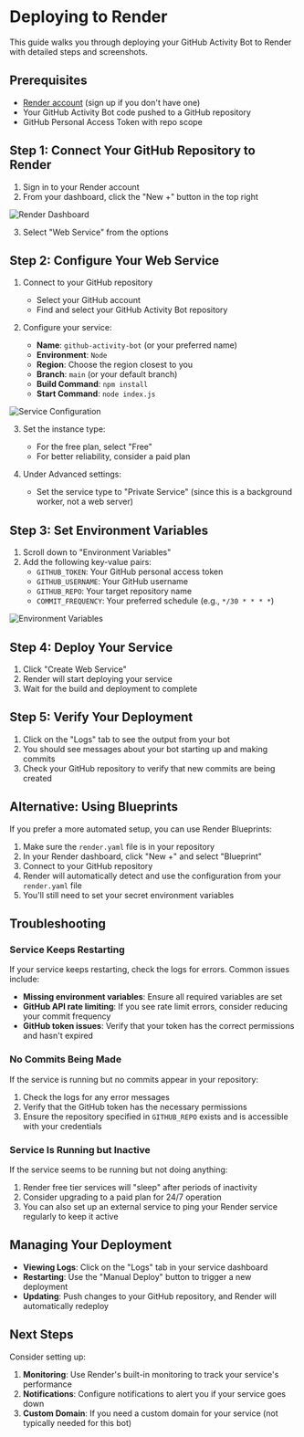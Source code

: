 # Deploying to Render

This guide walks you through deploying your GitHub Activity Bot to Render with detailed steps and screenshots.

## Prerequisites

- [Render account](https://render.com) (sign up if you don't have one)
- Your GitHub Activity Bot code pushed to a GitHub repository
- GitHub Personal Access Token with repo scope

## Step 1: Connect Your GitHub Repository to Render

1. Sign in to your Render account
2. From your dashboard, click the "New +" button in the top right

![Render Dashboard](https://i.imgur.com/xxxxxxxx.png)

3. Select "Web Service" from the options

## Step 2: Configure Your Web Service

1. Connect to your GitHub repository
   - Select your GitHub account
   - Find and select your GitHub Activity Bot repository

2. Configure your service:
   - **Name**: `github-activity-bot` (or your preferred name)
   - **Environment**: `Node`
   - **Region**: Choose the region closest to you
   - **Branch**: `main` (or your default branch)
   - **Build Command**: `npm install`
   - **Start Command**: `node index.js`

![Service Configuration](https://i.imgur.com/xxxxxxxx.png)

3. Set the instance type:
   - For the free plan, select "Free"
   - For better reliability, consider a paid plan

4. Under Advanced settings:
   - Set the service type to "Private Service" (since this is a background worker, not a web server)

## Step 3: Set Environment Variables

1. Scroll down to "Environment Variables"
2. Add the following key-value pairs:
   - `GITHUB_TOKEN`: Your GitHub personal access token
   - `GITHUB_USERNAME`: Your GitHub username
   - `GITHUB_REPO`: Your target repository name
   - `COMMIT_FREQUENCY`: Your preferred schedule (e.g., `*/30 * * * *`)

![Environment Variables](https://i.imgur.com/xxxxxxxx.png)

## Step 4: Deploy Your Service

1. Click "Create Web Service"
2. Render will start deploying your service
3. Wait for the build and deployment to complete

## Step 5: Verify Your Deployment

1. Click on the "Logs" tab to see the output from your bot
2. You should see messages about your bot starting up and making commits
3. Check your GitHub repository to verify that new commits are being created

## Alternative: Using Blueprints

If you prefer a more automated setup, you can use Render Blueprints:

1. Make sure the `render.yaml` file is in your repository
2. In your Render dashboard, click "New +" and select "Blueprint"
3. Connect to your GitHub repository
4. Render will automatically detect and use the configuration from your `render.yaml` file
5. You'll still need to set your secret environment variables

## Troubleshooting

### Service Keeps Restarting

If your service keeps restarting, check the logs for errors. Common issues include:

- **Missing environment variables**: Ensure all required variables are set
- **GitHub API rate limiting**: If you see rate limit errors, consider reducing your commit frequency
- **GitHub token issues**: Verify that your token has the correct permissions and hasn't expired

### No Commits Being Made

If the service is running but no commits appear in your repository:

1. Check the logs for any error messages
2. Verify that the GitHub token has the necessary permissions
3. Ensure the repository specified in `GITHUB_REPO` exists and is accessible with your credentials

### Service Is Running but Inactive

If the service seems to be running but not doing anything:

1. Render free tier services will "sleep" after periods of inactivity
2. Consider upgrading to a paid plan for 24/7 operation
3. You can also set up an external service to ping your Render service regularly to keep it active

## Managing Your Deployment

- **Viewing Logs**: Click on the "Logs" tab in your service dashboard
- **Restarting**: Use the "Manual Deploy" button to trigger a new deployment
- **Updating**: Push changes to your GitHub repository, and Render will automatically redeploy

## Next Steps

Consider setting up:

1. **Monitoring**: Use Render's built-in monitoring to track your service's performance
2. **Notifications**: Configure notifications to alert you if your service goes down
3. **Custom Domain**: If you need a custom domain for your service (not typically needed for this bot)
